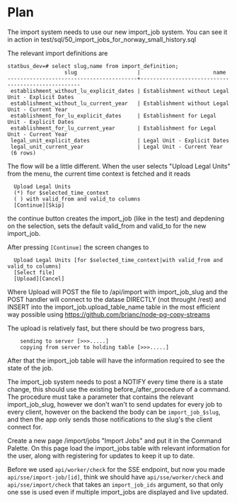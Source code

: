 # Plan
The import system needs to use our new import_job system.
You can see it in action in test/sql/50_import_jobs_for_norway_small_history.sql

The relevant import definitions are
```
statbus_dev=# select slug,name from import_definition;
                  slug                   |                       name
-----------------------------------------+---------------------------------------------------
 establishment_without_lu_explicit_dates | Establishment without Legal Unit - Explicit Dates
 establishment_without_lu_current_year   | Establishment without Legal Unit - Current Year
 establishment_for_lu_explicit_dates     | Establishment for Legal Unit - Explicit Dates
 establishment_for_lu_current_year       | Establishment for Legal Unit - Current Year
 legal_unit_explicit_dates               | Legal Unit - Explicit Dates
 legal_unit_current_year                 | Legal Unit - Current Year
 (6 rows)
 ```
 
 The flow will be a little different.
 When the user selects "Upload Legal Units" from the menu, the current time context is fetched and it reads
 ```
   Upload Legal Units
   (*) for $selected_time_context
   ( ) with valid_from and valid_to columns
   [Continue][Skip]
 ```
the continue button creates the import_job (like in the test) and depdening on the selection, sets the default valid_from and valid_to for the new import_job.

After pressing `[Continue]` the screen changes to
 ```
   Upload Legal Units [for $selected_time_context|with valid_from and valid_to columns]
   [Select file]
   [Upload][Cancel]
 ```

Where Upload will POST the file to /api/import with import_job_slug and the POST handler
will connect to the datase DIRECTLY (not throught /rest) and INSERT into the import_job.upload_table_name
table in the most efficient way possible using https://github.com/brianc/node-pg-copy-streams

The upload is relatively fast, but there should be two progress bars,
```
    sending to server [>>>.....]
    copying from server to holding table [>>>.....]
```

After that the import_job table will have the information required to see the state of the job.

The import_job system needs to post a NOTIFY every time there is a state change,
this should use the existing before_/after_procedure of a command.
The procedure must take a parameter that contains the relevant import_job_slug,
however we don't wan't to send updates for every job to every client,
however on the backend the body can be `import_job_$slug`,
and then the app only sends those notifications to the slug's the client
connect for.

Create a new page /import/jobs "Import Jobs" and put it in the Command Palette.
On this page load the import_jobs table with relevant information for the user,
along with registering for updates to keep it up to date.

Before we used `api/worker/check` for the SSE endpoint,
but now you made `api/sse/import-job/[id]`, think we should have `api/sse/worker/check` and `api/sse/import/check`
that takes an `import_job_ids` argument, so that only one sse is used even if multiple import_jobs are displayed
and live updated.
